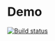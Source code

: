 # Demo

[![Build status](https://ci.appveyor.com/api/projects/status/xtajiqi6lx7cjaal?svg=true)](https://ci.appveyor.com/project/auber1rd1sh/health-cidhx)
